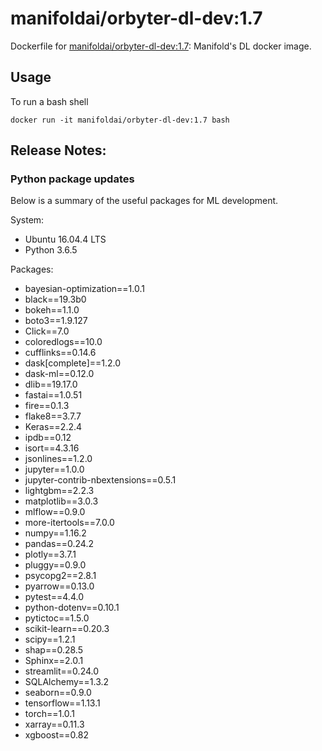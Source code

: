 # manifoldai/orbyter-dl-dev:1.7

Dockerfile for [manifoldai/orbyter-dl-dev:1.7](https://hub.docker.com/r/manifoldai/orbyter-dl-dev): Manifold's DL docker image.

## Usage

To run a bash shell

`
docker run -it manifoldai/orbyter-dl-dev:1.7 bash
`

## Release Notes:

### Python package updates

Below is a summary of
the useful packages for ML development.

System:

* Ubuntu 16.04.4 LTS
* Python 3.6.5

Packages:

* bayesian-optimization==1.0.1
* black==19.3b0
* bokeh==1.1.0
* boto3==1.9.127
* Click==7.0
* coloredlogs==10.0
* cufflinks==0.14.6
* dask[complete]==1.2.0
* dask-ml==0.12.0
* dlib==19.17.0
* fastai==1.0.51
* fire==0.1.3
* flake8==3.7.7
* Keras==2.2.4
* ipdb==0.12
* isort==4.3.16
* jsonlines==1.2.0
* jupyter==1.0.0
* jupyter-contrib-nbextensions==0.5.1
* lightgbm==2.2.3
* matplotlib==3.0.3
* mlflow==0.9.0
* more-itertools==7.0.0
* numpy==1.16.2
* pandas==0.24.2
* plotly==3.7.1
* pluggy==0.9.0
* psycopg2==2.8.1
* pyarrow==0.13.0
* pytest==4.4.0
* python-dotenv==0.10.1
* pytictoc==1.5.0
* scikit-learn==0.20.3
* scipy==1.2.1
* shap==0.28.5
* Sphinx==2.0.1 
* streamlit==0.24.0
* SQLAlchemy==1.3.2
* seaborn==0.9.0
* tensorflow==1.13.1
* torch==1.0.1
* xarray==0.11.3
* xgboost==0.82
